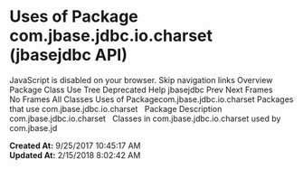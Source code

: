 # Uses of Package com.jbase.jdbc.io.charset (jbasejdbc   API)

JavaScript is disabled on your browser. Skip navigation links Overview Package Class Use Tree Deprecated Help jbasejdbc Prev Next Frames No Frames All Classes Uses of Packagecom.jbase.jdbc.io.charset Packages that use com.jbase.jdbc.io.charset   Package Description com.jbase.jdbc.io.charset   Classes in com.jbase.jdbc.io.charset used by com.jbase.jd  

**Created At:** 9/25/2017 10:45:17 AM  
**Updated At:** 2/15/2018 8:02:42 AM  

